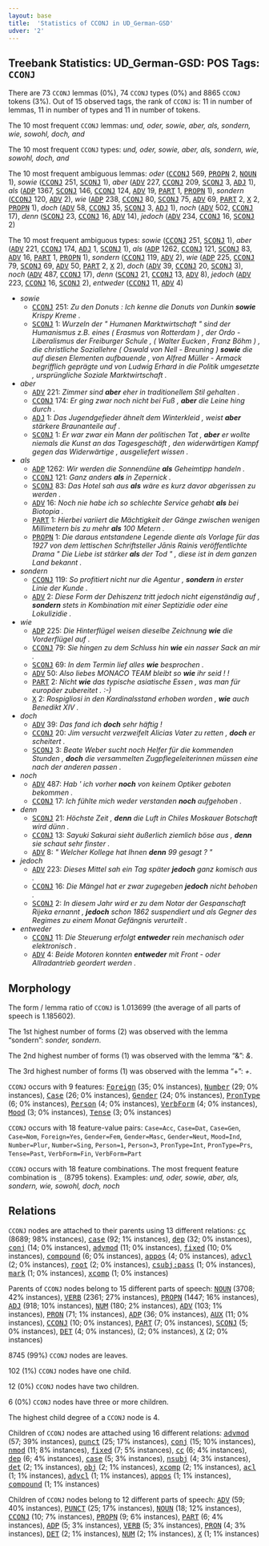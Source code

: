 ```yaml
---
layout: base
title:  'Statistics of CCONJ in UD_German-GSD'
udver: '2'
---
```


## Treebank Statistics: UD_German-GSD: POS Tags: `CCONJ`

There are 73 `CCONJ` lemmas (0%), 74 `CCONJ` types (0%) and 8865 `CCONJ` tokens (3%).
Out of 15 observed tags, the rank of `CCONJ` is: 11 in number of lemmas, 11 in number of types and 11 in number of tokens.

The 10 most frequent `CCONJ` lemmas: <em>und, oder, sowie, aber, als, sondern, wie, sowohl, doch, and</em>

The 10 most frequent `CCONJ` types:  <em>und, oder, sowie, aber, als, sondern, wie, sowohl, doch, and</em>

The 10 most frequent ambiguous lemmas: <em>oder</em> (<tt><a href="de_gsd-pos-CCONJ.html">CCONJ</a></tt> 569, <tt><a href="de_gsd-pos-PROPN.html">PROPN</a></tt> 2, <tt><a href="de_gsd-pos-NOUN.html">NOUN</a></tt> 1), <em>sowie</em> (<tt><a href="de_gsd-pos-CCONJ.html">CCONJ</a></tt> 251, <tt><a href="de_gsd-pos-SCONJ.html">SCONJ</a></tt> 1), <em>aber</em> (<tt><a href="de_gsd-pos-ADV.html">ADV</a></tt> 227, <tt><a href="de_gsd-pos-CCONJ.html">CCONJ</a></tt> 209, <tt><a href="de_gsd-pos-SCONJ.html">SCONJ</a></tt> 3, <tt><a href="de_gsd-pos-ADJ.html">ADJ</a></tt> 1), <em>als</em> (<tt><a href="de_gsd-pos-ADP.html">ADP</a></tt> 1367, <tt><a href="de_gsd-pos-SCONJ.html">SCONJ</a></tt> 146, <tt><a href="de_gsd-pos-CCONJ.html">CCONJ</a></tt> 124, <tt><a href="de_gsd-pos-ADV.html">ADV</a></tt> 19, <tt><a href="de_gsd-pos-PART.html">PART</a></tt> 1, <tt><a href="de_gsd-pos-PROPN.html">PROPN</a></tt> 1), <em>sondern</em> (<tt><a href="de_gsd-pos-CCONJ.html">CCONJ</a></tt> 120, <tt><a href="de_gsd-pos-ADV.html">ADV</a></tt> 2), <em>wie</em> (<tt><a href="de_gsd-pos-ADP.html">ADP</a></tt> 238, <tt><a href="de_gsd-pos-CCONJ.html">CCONJ</a></tt> 80, <tt><a href="de_gsd-pos-SCONJ.html">SCONJ</a></tt> 75, <tt><a href="de_gsd-pos-ADV.html">ADV</a></tt> 69, <tt><a href="de_gsd-pos-PART.html">PART</a></tt> 2, <tt><a href="de_gsd-pos-X.html">X</a></tt> 2, <tt><a href="de_gsd-pos-PROPN.html">PROPN</a></tt> 1), <em>doch</em> (<tt><a href="de_gsd-pos-ADV.html">ADV</a></tt> 58, <tt><a href="de_gsd-pos-CCONJ.html">CCONJ</a></tt> 35, <tt><a href="de_gsd-pos-SCONJ.html">SCONJ</a></tt> 3, <tt><a href="de_gsd-pos-ADJ.html">ADJ</a></tt> 1), <em>noch</em> (<tt><a href="de_gsd-pos-ADV.html">ADV</a></tt> 502, <tt><a href="de_gsd-pos-CCONJ.html">CCONJ</a></tt> 17), <em>denn</em> (<tt><a href="de_gsd-pos-SCONJ.html">SCONJ</a></tt> 23, <tt><a href="de_gsd-pos-CCONJ.html">CCONJ</a></tt> 16, <tt><a href="de_gsd-pos-ADV.html">ADV</a></tt> 14), <em>jedoch</em> (<tt><a href="de_gsd-pos-ADV.html">ADV</a></tt> 234, <tt><a href="de_gsd-pos-CCONJ.html">CCONJ</a></tt> 16, <tt><a href="de_gsd-pos-SCONJ.html">SCONJ</a></tt> 2)

The 10 most frequent ambiguous types:  <em>sowie</em> (<tt><a href="de_gsd-pos-CCONJ.html">CCONJ</a></tt> 251, <tt><a href="de_gsd-pos-SCONJ.html">SCONJ</a></tt> 1), <em>aber</em> (<tt><a href="de_gsd-pos-ADV.html">ADV</a></tt> 221, <tt><a href="de_gsd-pos-CCONJ.html">CCONJ</a></tt> 174, <tt><a href="de_gsd-pos-ADJ.html">ADJ</a></tt> 1, <tt><a href="de_gsd-pos-SCONJ.html">SCONJ</a></tt> 1), <em>als</em> (<tt><a href="de_gsd-pos-ADP.html">ADP</a></tt> 1262, <tt><a href="de_gsd-pos-CCONJ.html">CCONJ</a></tt> 121, <tt><a href="de_gsd-pos-SCONJ.html">SCONJ</a></tt> 83, <tt><a href="de_gsd-pos-ADV.html">ADV</a></tt> 16, <tt><a href="de_gsd-pos-PART.html">PART</a></tt> 1, <tt><a href="de_gsd-pos-PROPN.html">PROPN</a></tt> 1), <em>sondern</em> (<tt><a href="de_gsd-pos-CCONJ.html">CCONJ</a></tt> 119, <tt><a href="de_gsd-pos-ADV.html">ADV</a></tt> 2), <em>wie</em> (<tt><a href="de_gsd-pos-ADP.html">ADP</a></tt> 225, <tt><a href="de_gsd-pos-CCONJ.html">CCONJ</a></tt> 79, <tt><a href="de_gsd-pos-SCONJ.html">SCONJ</a></tt> 69, <tt><a href="de_gsd-pos-ADV.html">ADV</a></tt> 50, <tt><a href="de_gsd-pos-PART.html">PART</a></tt> 2, <tt><a href="de_gsd-pos-X.html">X</a></tt> 2), <em>doch</em> (<tt><a href="de_gsd-pos-ADV.html">ADV</a></tt> 39, <tt><a href="de_gsd-pos-CCONJ.html">CCONJ</a></tt> 20, <tt><a href="de_gsd-pos-SCONJ.html">SCONJ</a></tt> 3), <em>noch</em> (<tt><a href="de_gsd-pos-ADV.html">ADV</a></tt> 487, <tt><a href="de_gsd-pos-CCONJ.html">CCONJ</a></tt> 17), <em>denn</em> (<tt><a href="de_gsd-pos-SCONJ.html">SCONJ</a></tt> 21, <tt><a href="de_gsd-pos-CCONJ.html">CCONJ</a></tt> 13, <tt><a href="de_gsd-pos-ADV.html">ADV</a></tt> 8), <em>jedoch</em> (<tt><a href="de_gsd-pos-ADV.html">ADV</a></tt> 223, <tt><a href="de_gsd-pos-CCONJ.html">CCONJ</a></tt> 16, <tt><a href="de_gsd-pos-SCONJ.html">SCONJ</a></tt> 2), <em>entweder</em> (<tt><a href="de_gsd-pos-CCONJ.html">CCONJ</a></tt> 11, <tt><a href="de_gsd-pos-ADV.html">ADV</a></tt> 4)


* <em>sowie</em>
  * <tt><a href="de_gsd-pos-CCONJ.html">CCONJ</a></tt> 251: <em>Zu den Donuts : Ich kenne die Donuts von Dunkin <b>sowie</b> Krispy Kreme .</em>
  * <tt><a href="de_gsd-pos-SCONJ.html">SCONJ</a></tt> 1: <em>Wurzeln der " Humanen Marktwirtschaft " sind der Humanismus z.B. eines ( Erasmus von Rotterdam ) , der Ordo - Liberalismus der Freiburger Schule , ( Walter Eucken , Franz Böhm ) , die christliche Soziallehre ( Oswald von Nell - Breuning ) <b>sowie</b> die auf diesen Elementen aufbauende , von Alfred Müller - Armack begrifflich geprägte und von Ludwig Erhard in die Politik umgesetzte , ursprüngliche Soziale Marktwirtschaft .</em>
* <em>aber</em>
  * <tt><a href="de_gsd-pos-ADV.html">ADV</a></tt> 221: <em>Zimmer sind <b>aber</b> eher in traditionellem Stil gehalten .</em>
  * <tt><a href="de_gsd-pos-CCONJ.html">CCONJ</a></tt> 174: <em>Er ging zwar noch nicht bei Fuß , <b>aber</b> die Leine hing durch .</em>
  * <tt><a href="de_gsd-pos-ADJ.html">ADJ</a></tt> 1: <em>Das Jugendgefieder ähnelt dem Winterkleid , weist <b>aber</b> stärkere Braunanteile auf .</em>
  * <tt><a href="de_gsd-pos-SCONJ.html">SCONJ</a></tt> 1: <em>Er war zwar ein Mann der politischen Tat , <b>aber</b> er wollte niemals die Kunst an das Tagesgeschäft , den widerwärtigen Kampf gegen das Widerwärtige , ausgeliefert wissen .</em>
* <em>als</em>
  * <tt><a href="de_gsd-pos-ADP.html">ADP</a></tt> 1262: <em>Wir werden die Sonnendüne <b>als</b> Geheimtipp handeln .</em>
  * <tt><a href="de_gsd-pos-CCONJ.html">CCONJ</a></tt> 121: <em>Ganz anders <b>als</b> in Zepernick .</em>
  * <tt><a href="de_gsd-pos-SCONJ.html">SCONJ</a></tt> 83: <em>Das Hotel sah aus <b>als</b> wäre es kurz davor abgerissen zu werden .</em>
  * <tt><a href="de_gsd-pos-ADV.html">ADV</a></tt> 16: <em>Noch nie habe ich so schlechte Service gehabt <b>als</b> bei Biotopia .</em>
  * <tt><a href="de_gsd-pos-PART.html">PART</a></tt> 1: <em>Hierbei variiert die Mächtigkeit der Gänge zwischen wenigen Millimetern bis zu mehr <b>als</b> 100 Metern .</em>
  * <tt><a href="de_gsd-pos-PROPN.html">PROPN</a></tt> 1: <em>Die daraus entstandene Legende diente als Vorlage für das 1927 von dem lettischen Schriftsteller Jānis Rainis veröffentlichte Drama " Die Liebe ist stärker <b>als</b> der Tod " , diese ist in dem ganzen Land bekannt .</em>
* <em>sondern</em>
  * <tt><a href="de_gsd-pos-CCONJ.html">CCONJ</a></tt> 119: <em>So profitiert nicht nur die Agentur , <b>sondern</b> in erster Linie der Kunde .</em>
  * <tt><a href="de_gsd-pos-ADV.html">ADV</a></tt> 2: <em>Diese Form der Dehiszenz tritt jedoch nicht eigenständig auf , <b>sondern</b> stets in Kombination mit einer Septizidie oder eine Lokulizidie .</em>
* <em>wie</em>
  * <tt><a href="de_gsd-pos-ADP.html">ADP</a></tt> 225: <em>Die Hinterflügel weisen dieselbe Zeichnung <b>wie</b> die Vorderflügel auf .</em>
  * <tt><a href="de_gsd-pos-CCONJ.html">CCONJ</a></tt> 79: <em>Sie hingen zu dem Schluss hin <b>wie</b> ein nasser Sack an mir .</em>
  * <tt><a href="de_gsd-pos-SCONJ.html">SCONJ</a></tt> 69: <em>In dem Termin lief alles <b>wie</b> besprochen .</em>
  * <tt><a href="de_gsd-pos-ADV.html">ADV</a></tt> 50: <em>Also liebes MONACO TEAM bleibt so <b>wie</b> ihr seid ! !</em>
  * <tt><a href="de_gsd-pos-PART.html">PART</a></tt> 2: <em>Nicht <b>wie</b> das typische asiatische Essen , was man für europäer zubereitet . :-)</em>
  * <tt><a href="de_gsd-pos-X.html">X</a></tt> 2: <em>Rospigliosi in den Kardinalsstand erhoben worden , <b>wie</b> auch Benedikt XIV .</em>
* <em>doch</em>
  * <tt><a href="de_gsd-pos-ADV.html">ADV</a></tt> 39: <em>Das fand ich <b>doch</b> sehr häftig !</em>
  * <tt><a href="de_gsd-pos-CCONJ.html">CCONJ</a></tt> 20: <em>Jim versucht verzweifelt Alicias Vater zu retten , <b>doch</b> er scheitert .</em>
  * <tt><a href="de_gsd-pos-SCONJ.html">SCONJ</a></tt> 3: <em>Beate Weber sucht noch Helfer für die kommenden Stunden , <b>doch</b> die versammelten Zugpflegeleiterinnen müssen eine nach der anderen passen .</em>
* <em>noch</em>
  * <tt><a href="de_gsd-pos-ADV.html">ADV</a></tt> 487: <em>Hab ' ich vorher <b>noch</b> von keinem Optiker geboten bekommen .</em>
  * <tt><a href="de_gsd-pos-CCONJ.html">CCONJ</a></tt> 17: <em>Ich fühlte mich weder verstanden <b>noch</b> aufgehoben .</em>
* <em>denn</em>
  * <tt><a href="de_gsd-pos-SCONJ.html">SCONJ</a></tt> 21: <em>Höchste Zeit , <b>denn</b> die Luft in Chiles Moskauer Botschaft wird dünn .</em>
  * <tt><a href="de_gsd-pos-CCONJ.html">CCONJ</a></tt> 13: <em>Sayuki Sakurai sieht äußerlich ziemlich böse aus , <b>denn</b> sie schaut sehr finster .</em>
  * <tt><a href="de_gsd-pos-ADV.html">ADV</a></tt> 8: <em>" Welcher Kollege hat Ihnen <b>denn</b> 99 gesagt ? "</em>
* <em>jedoch</em>
  * <tt><a href="de_gsd-pos-ADV.html">ADV</a></tt> 223: <em>Dieses Mittel sah ein Tag später <b>jedoch</b> ganz komisch aus .</em>
  * <tt><a href="de_gsd-pos-CCONJ.html">CCONJ</a></tt> 16: <em>Die Mängel hat er zwar zugegeben <b>jedoch</b> nicht behoben .</em>
  * <tt><a href="de_gsd-pos-SCONJ.html">SCONJ</a></tt> 2: <em>In diesem Jahr wird er zu dem Notar der Gespanschaft Rijeka ernannt , <b>jedoch</b> schon 1862 suspendiert und als Gegner des Regimes zu einem Monat Gefängnis verurteilt .</em>
* <em>entweder</em>
  * <tt><a href="de_gsd-pos-CCONJ.html">CCONJ</a></tt> 11: <em>Die Steuerung erfolgt <b>entweder</b> rein mechanisch oder elektronisch .</em>
  * <tt><a href="de_gsd-pos-ADV.html">ADV</a></tt> 4: <em>Beide Motoren konnten <b>entweder</b> mit Front - oder Allradantrieb geordert werden .</em>

## Morphology

The form / lemma ratio of `CCONJ` is 1.013699 (the average of all parts of speech is 1.185602).

The 1st highest number of forms (2) was observed with the lemma “sondern”: <em>sonder, sondern</em>.

The 2nd highest number of forms (1) was observed with the lemma “&amp;”: <em>&amp;</em>.

The 3rd highest number of forms (1) was observed with the lemma “+”: <em>+</em>.

`CCONJ` occurs with 9 features: <tt><a href="de_gsd-feat-Foreign.html">Foreign</a></tt> (35; 0% instances), <tt><a href="de_gsd-feat-Number.html">Number</a></tt> (29; 0% instances), <tt><a href="de_gsd-feat-Case.html">Case</a></tt> (26; 0% instances), <tt><a href="de_gsd-feat-Gender.html">Gender</a></tt> (24; 0% instances), <tt><a href="de_gsd-feat-PronType.html">PronType</a></tt> (6; 0% instances), <tt><a href="de_gsd-feat-Person.html">Person</a></tt> (4; 0% instances), <tt><a href="de_gsd-feat-VerbForm.html">VerbForm</a></tt> (4; 0% instances), <tt><a href="de_gsd-feat-Mood.html">Mood</a></tt> (3; 0% instances), <tt><a href="de_gsd-feat-Tense.html">Tense</a></tt> (3; 0% instances)

`CCONJ` occurs with 18 feature-value pairs: `Case=Acc`, `Case=Dat`, `Case=Gen`, `Case=Nom`, `Foreign=Yes`, `Gender=Fem`, `Gender=Masc`, `Gender=Neut`, `Mood=Ind`, `Number=Plur`, `Number=Sing`, `Person=1`, `Person=3`, `PronType=Int`, `PronType=Prs`, `Tense=Past`, `VerbForm=Fin`, `VerbForm=Part`

`CCONJ` occurs with 18 feature combinations.
The most frequent feature combination is `_` (8795 tokens).
Examples: <em>und, oder, sowie, aber, als, sondern, wie, sowohl, doch, noch</em>


## Relations

`CCONJ` nodes are attached to their parents using 13 different relations: <tt><a href="de_gsd-dep-cc.html">cc</a></tt> (8689; 98% instances), <tt><a href="de_gsd-dep-case.html">case</a></tt> (92; 1% instances), <tt><a href="de_gsd-dep-dep.html">dep</a></tt> (32; 0% instances), <tt><a href="de_gsd-dep-conj.html">conj</a></tt> (14; 0% instances), <tt><a href="de_gsd-dep-advmod.html">advmod</a></tt> (11; 0% instances), <tt><a href="de_gsd-dep-fixed.html">fixed</a></tt> (10; 0% instances), <tt><a href="de_gsd-dep-compound.html">compound</a></tt> (6; 0% instances), <tt><a href="de_gsd-dep-appos.html">appos</a></tt> (4; 0% instances), <tt><a href="de_gsd-dep-advcl.html">advcl</a></tt> (2; 0% instances), <tt><a href="de_gsd-dep-root.html">root</a></tt> (2; 0% instances), <tt><a href="de_gsd-dep-csubj-pass.html">csubj:pass</a></tt> (1; 0% instances), <tt><a href="de_gsd-dep-mark.html">mark</a></tt> (1; 0% instances), <tt><a href="de_gsd-dep-xcomp.html">xcomp</a></tt> (1; 0% instances)

Parents of `CCONJ` nodes belong to 15 different parts of speech: <tt><a href="de_gsd-pos-NOUN.html">NOUN</a></tt> (3708; 42% instances), <tt><a href="de_gsd-pos-VERB.html">VERB</a></tt> (2361; 27% instances), <tt><a href="de_gsd-pos-PROPN.html">PROPN</a></tt> (1447; 16% instances), <tt><a href="de_gsd-pos-ADJ.html">ADJ</a></tt> (918; 10% instances), <tt><a href="de_gsd-pos-NUM.html">NUM</a></tt> (180; 2% instances), <tt><a href="de_gsd-pos-ADV.html">ADV</a></tt> (103; 1% instances), <tt><a href="de_gsd-pos-PRON.html">PRON</a></tt> (71; 1% instances), <tt><a href="de_gsd-pos-ADP.html">ADP</a></tt> (36; 0% instances), <tt><a href="de_gsd-pos-AUX.html">AUX</a></tt> (11; 0% instances), <tt><a href="de_gsd-pos-CCONJ.html">CCONJ</a></tt> (10; 0% instances), <tt><a href="de_gsd-pos-PART.html">PART</a></tt> (7; 0% instances), <tt><a href="de_gsd-pos-SCONJ.html">SCONJ</a></tt> (5; 0% instances), <tt><a href="de_gsd-pos-DET.html">DET</a></tt> (4; 0% instances),  (2; 0% instances), <tt><a href="de_gsd-pos-X.html">X</a></tt> (2; 0% instances)

8745 (99%) `CCONJ` nodes are leaves.

102 (1%) `CCONJ` nodes have one child.

12 (0%) `CCONJ` nodes have two children.

6 (0%) `CCONJ` nodes have three or more children.

The highest child degree of a `CCONJ` node is 4.

Children of `CCONJ` nodes are attached using 16 different relations: <tt><a href="de_gsd-dep-advmod.html">advmod</a></tt> (57; 39% instances), <tt><a href="de_gsd-dep-punct.html">punct</a></tt> (25; 17% instances), <tt><a href="de_gsd-dep-conj.html">conj</a></tt> (15; 10% instances), <tt><a href="de_gsd-dep-nmod.html">nmod</a></tt> (11; 8% instances), <tt><a href="de_gsd-dep-fixed.html">fixed</a></tt> (7; 5% instances), <tt><a href="de_gsd-dep-cc.html">cc</a></tt> (6; 4% instances), <tt><a href="de_gsd-dep-dep.html">dep</a></tt> (6; 4% instances), <tt><a href="de_gsd-dep-case.html">case</a></tt> (5; 3% instances), <tt><a href="de_gsd-dep-nsubj.html">nsubj</a></tt> (4; 3% instances), <tt><a href="de_gsd-dep-det.html">det</a></tt> (2; 1% instances), <tt><a href="de_gsd-dep-obj.html">obj</a></tt> (2; 1% instances), <tt><a href="de_gsd-dep-xcomp.html">xcomp</a></tt> (2; 1% instances), <tt><a href="de_gsd-dep-acl.html">acl</a></tt> (1; 1% instances), <tt><a href="de_gsd-dep-advcl.html">advcl</a></tt> (1; 1% instances), <tt><a href="de_gsd-dep-appos.html">appos</a></tt> (1; 1% instances), <tt><a href="de_gsd-dep-compound.html">compound</a></tt> (1; 1% instances)

Children of `CCONJ` nodes belong to 12 different parts of speech: <tt><a href="de_gsd-pos-ADV.html">ADV</a></tt> (59; 40% instances), <tt><a href="de_gsd-pos-PUNCT.html">PUNCT</a></tt> (25; 17% instances), <tt><a href="de_gsd-pos-NOUN.html">NOUN</a></tt> (18; 12% instances), <tt><a href="de_gsd-pos-CCONJ.html">CCONJ</a></tt> (10; 7% instances), <tt><a href="de_gsd-pos-PROPN.html">PROPN</a></tt> (9; 6% instances), <tt><a href="de_gsd-pos-PART.html">PART</a></tt> (6; 4% instances), <tt><a href="de_gsd-pos-ADP.html">ADP</a></tt> (5; 3% instances), <tt><a href="de_gsd-pos-VERB.html">VERB</a></tt> (5; 3% instances), <tt><a href="de_gsd-pos-PRON.html">PRON</a></tt> (4; 3% instances), <tt><a href="de_gsd-pos-DET.html">DET</a></tt> (2; 1% instances), <tt><a href="de_gsd-pos-NUM.html">NUM</a></tt> (2; 1% instances), <tt><a href="de_gsd-pos-X.html">X</a></tt> (1; 1% instances)

